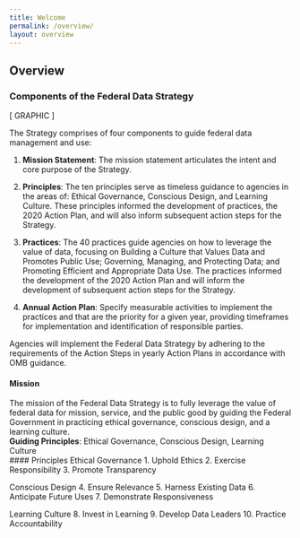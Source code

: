 ```yaml
---
title: Welcome
permalink: /overview/
layout: overview
---
```


<section class="usa-section">
<div class="usa-grid" markdown="1">

## Overview

### Components of the Federal Data Strategy

[ GRAPHIC ]

The Strategy comprises of four components to guide federal data management and use:

1. **Mission Statement**: The mission statement articulates the intent and core purpose of the Strategy.

2. **Principles**: The ten principles serve as timeless guidance to agencies in the areas of: Ethical Governance, Conscious Design, and Learning Culture. These principles informed the development of practices, the 2020 Action Plan, and will also inform subsequent action steps for the Strategy.

3. **Practices**: The 40 practices guide agencies on how to leverage the value of data, focusing on Building a Culture that Values Data and Promotes Public Use; Governing, Managing, and Protecting Data; and Promoting Efficient and Appropriate Data Use. The practices informed the development of the 2020 Action Plan and will inform the development of subsequent action steps for the Strategy. 

4. **Annual Action Plan**: Specify measurable activities to implement the practices and that are the priority for a given year, providing timeframes for implementation and identification of responsible parties.  

Agencies will implement the Federal Data Strategy by adhering to the requirements of the Action Steps in yearly Action Plans in accordance with OMB guidance. 




<div class="overview-mission">
	<h4>Mission</h4>
	The mission of the Federal Data Strategy is to fully leverage the value of federal data for mission, service, and the public good by guiding the Federal Government in practicing ethical governance, conscious design, and a learning culture. 
</div>


<div class="overview-principles">
	<div class="overview-principles-head">
		<strong>Guiding Principles</strong>: Ethical Governance, Conscious Design, Learning Culture
	</div>
	<div class="overview-principles-body" markdown="1">
#### Principles
Ethical Governance
1.	Uphold Ethics
2.	Exercise Responsibility
3.	Promote Transparency

Conscious Design
4.	Ensure Relevance
5.	Harness Existing Data
6.	Anticipate Future Uses
7.	Demonstrate Responsiveness

Learning Culture
8.	Invest in Learning
9.	Develop Data Leaders
10.	Practice Accountability
</div>
</div>
</div>
</section>

